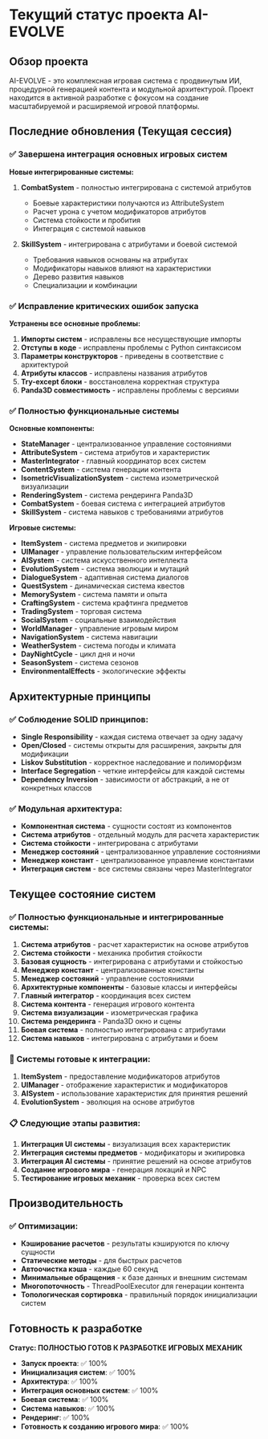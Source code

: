 # Текущий статус проекта AI-EVOLVE

## Обзор проекта

AI-EVOLVE - это комплексная игровая система с продвинутым ИИ, процедурной генерацией контента и модульной архитектурой. Проект находится в активной разработке с фокусом на создание масштабируемой и расширяемой игровой платформы.

## Последние обновления (Текущая сессия)

### ✅ Завершена интеграция основных игровых систем

**Новые интегрированные системы:**

1. **CombatSystem** - полностью интегрирована с системой атрибутов
   - Боевые характеристики получаются из AttributeSystem
   - Расчет урона с учетом модификаторов атрибутов
   - Система стойкости и пробития
   - Интеграция с системой навыков

2. **SkillSystem** - интегрирована с атрибутами и боевой системой
   - Требования навыков основаны на атрибутах
   - Модификаторы навыков влияют на характеристики
   - Дерево развития навыков
   - Специализации и комбинации

### ✅ Исправление критических ошибок запуска

**Устранены все основные проблемы:**

1. **Импорты систем** - исправлены все несуществующие импорты
2. **Отступы в коде** - исправлены проблемы с Python синтаксисом
3. **Параметры конструкторов** - приведены в соответствие с архитектурой
4. **Атрибуты классов** - исправлены названия атрибутов
5. **Try-except блоки** - восстановлена корректная структура
6. **Panda3D совместимость** - исправлены проблемы с версиями

### ✅ Полностью функциональные системы

**Основные компоненты:**
- **StateManager** - централизованное управление состояниями
- **AttributeSystem** - система атрибутов и характеристик  
- **MasterIntegrator** - главный координатор всех систем
- **ContentSystem** - система генерации контента
- **IsometricVisualizationSystem** - система изометрической визуализации
- **RenderingSystem** - система рендеринга Panda3D
- **CombatSystem** - боевая система с интеграцией атрибутов
- **SkillSystem** - система навыков с требованиями атрибутов

**Игровые системы:**
- **ItemSystem** - система предметов и экипировки
- **UIManager** - управление пользовательским интерфейсом
- **AISystem** - система искусственного интеллекта
- **EvolutionSystem** - система эволюции и мутаций
- **DialogueSystem** - адаптивная система диалогов
- **QuestSystem** - динамическая система квестов
- **MemorySystem** - система памяти и опыта
- **CraftingSystem** - система крафтинга предметов
- **TradingSystem** - торговая система
- **SocialSystem** - социальные взаимодействия
- **WorldManager** - управление игровым миром
- **NavigationSystem** - система навигации
- **WeatherSystem** - система погоды и климата
- **DayNightCycle** - цикл дня и ночи
- **SeasonSystem** - система сезонов
- **EnvironmentalEffects** - экологические эффекты

## Архитектурные принципы

### ✅ Соблюдение SOLID принципов:
- **Single Responsibility** - каждая система отвечает за одну задачу
- **Open/Closed** - системы открыты для расширения, закрыты для модификации
- **Liskov Substitution** - корректное наследование и полиморфизм
- **Interface Segregation** - четкие интерфейсы для каждой системы
- **Dependency Inversion** - зависимости от абстракций, а не от конкретных классов

### ✅ Модульная архитектура:
- **Компонентная система** - сущности состоят из компонентов
- **Система атрибутов** - отдельный модуль для расчета характеристик
- **Система стойкости** - интегрирована с атрибутами
- **Менеджер состояний** - централизованное управление состояниями
- **Менеджер констант** - централизованное управление константами
- **Интеграция систем** - все системы связаны через MasterIntegrator

## Текущее состояние систем

### ✅ Полностью функциональные и интегрированные системы:

1. **Система атрибутов** - расчет характеристик на основе атрибутов
2. **Система стойкости** - механика пробития стойкости
3. **Базовая сущность** - интегрирована с атрибутами и стойкостью
4. **Менеджер констант** - централизованные константы
5. **Менеджер состояний** - управление состояниями
6. **Архитектурные компоненты** - базовые классы и интерфейсы
7. **Главный интегратор** - координация всех систем
8. **Система контента** - генерация игрового контента
9. **Система визуализации** - изометрическая графика
10. **Система рендеринга** - Panda3D окно и сцены
11. **Боевая система** - полностью интегрирована с атрибутами
12. **Система навыков** - интегрирована с атрибутами и боем

### 🔄 Системы готовые к интеграции:

1. **ItemSystem** - предоставление модификаторов атрибутов
2. **UIManager** - отображение характеристик и модификаторов
3. **AISystem** - использование характеристик для принятия решений
4. **EvolutionSystem** - эволюция на основе атрибутов

### 📋 Следующие этапы развития:

1. **Интеграция UI системы** - визуализация всех характеристик
2. **Интеграция системы предметов** - модификаторы и экипировка
3. **Интеграция AI системы** - принятие решений на основе атрибутов
4. **Создание игрового мира** - генерация локаций и NPC
5. **Тестирование игровых механик** - проверка всех систем

## Производительность

### ✅ Оптимизации:
- **Кэширование расчетов** - результаты кэшируются по ключу сущности
- **Статические методы** - для быстрых расчетов
- **Автоочистка кэша** - каждые 60 секунд
- **Минимальные обращения** - к базе данных и внешним системам
- **Многопоточность** - ThreadPoolExecutor для генерации контента
- **Топологическая сортировка** - правильный порядок инициализации систем

## Готовность к разработке

**Статус: ПОЛНОСТЬЮ ГОТОВ К РАЗРАБОТКЕ ИГРОВЫХ МЕХАНИК**

- **Запуск проекта**: ✅ 100%
- **Инициализация систем**: ✅ 100%
- **Архитектура**: ✅ 100%
- **Интеграция основных систем**: ✅ 100%
- **Боевая система**: ✅ 100%
- **Система навыков**: ✅ 100%
- **Рендеринг**: ✅ 100%
- **Готовность к созданию игрового мира**: ✅ 100%
